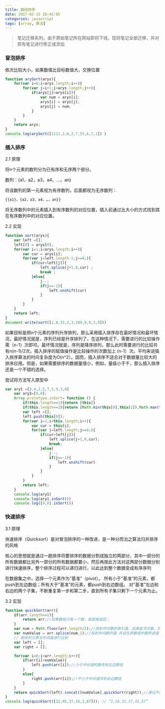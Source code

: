 ```yaml
---
title: 数组排序
date: 2017-02-15 10:43:05
categories: javascript
tags: [array, 算法]
---
```


> 笔记迁移系列，由于原始笔记所在网站即将下线，现将笔记全部迁移，并对原有笔记进行修正或添加

<!-- More -->

### 冒泡排序

依次比较大小，如果数值比目标数值大，交换位置

```js
function arySort(arys){
    for(var i=0;i<arys.length;i++){
        for(var j=i+1;j<arys.length;j++){
            if(arys[j]>arys[i]){
                var num = arys[i];
                arys[i] = arys[j];
                arys[j] = num;
            }
        }
    }
    return arys;
}
console.log(arySort([1111,2,0,2,7,55,6,7,1]) )
```

### 插入排序

2.1 原理

将n个元素的数列分为已有序和无序两个部分。

数列：{a1，a2，a3，a4，…，an}

将该数列的第一元素视为有序数列，后面都视为无序数列：

```js
{{a1}，{a2，a3，a4，…，an}}
```

将无序数列中的元素插入到有序数列的对应位置，插入前通过比大小的方式找到其在有序数列中的对应位置。

2.2 实现

```js
function sort(arys){
    var left =[];
    left[0] = arys[0];
    for(var i=1;i<arys.length;i++){
        var cur = arys[i];
        for(var j=left.length-1;j>=0;){
            if(cur>left[j]){
                left.splice(j+1,0,cur) ;
                break ;
            }else{
                j--;
                if(j==-1){
                    left.unshift(cur)
                }
            }
        }
    }
    return left;
}
document.write(sort([1,0,33,2,3,109,0,8,3,9]))

```

如果目标是把n个元素的序列升序排列，那么采用插入排序存在最好情况和最坏情况。最好情况就是，序列已经是升序排列了，在这种情况下，需要进行的比较操作需（n-1）次即可。最坏情况就是，序列是降序排列，那么此时需要进行的比较共有n(n-1)/2次。插入排序的赋值操作是比较操作的次数加上 (n-1）次。平均来说插入排序算法的时间复杂度为O(n^2）。因而，插入排序不适合对于数据量比较大的排序应用。但是，如果需要排序的数据量很小，例如，量级小于千，那么插入排序还是一个不错的选择。

尝试将方法写入原型中

```js
var ary1 =[3,4,2,5,7,3,9,3,0]
    var ary2=[9,0];
    Array.prototype.inSort= function () {
        if(this.length==1){return [this]}
        if(this.length==2){return [Math.min(this[0],this[1]),Math.max(this[0],this[1])]}
        var left =[];
        left.push(this[0]);
        for(var i=1;i<this.length;i++){
            var cur = this[i];
            for(var j=left.length;j>=0;){
                if(cur>left[j]){
                    left.splice(j+1,0,cur);
                    break;
                }else{
                    j--;
                    if(j==-1){
                        left.unshift(cur)
                    }
                }
            }
        }
        return left;
    }
    console.log(ary1)
    console.log(ary1.inSort())
    console.log([9,0].inSort())
```
 
### 快速排序

3.1 原理

快速排序（Quicksort）是对冒泡排序的一种改进，是一种分而治之算法归并排序的风格

核心的思想就是通过一趟排序将要排序的数据分割成独立的两部分，其中一部分的所有数据都比另外一部分的所有数据都要小，然后再按此方法对这两部分数据分别进行快速排序，整个排序过程可以递归进行，以此达到整个数据变成有序序列

在数据集之中，选择一个元素作为”基准”（pivot）。
所有小于”基准”的元素，都push到左边数组；所有大于”基准”的元素，都push到右边数组。
对”基准”左边和右边的两个子集，不断重复第一步和第二步，直到所有子集只剩下一个元素为止。
 

3.2 实现

```js
function quickSort(arr){
    if(arr.length<=1){
        return arr;//如果数组只有一个数，就直接返回；
    }
    var num = Math.floor(arr.length/2);//找到中间数的索引值，如果是浮点数，则向下取整
    var numValue = arr.splice(num,1);//找到中间数的值 并且在原数组中删除该值 
    // 剩余的元素与中间值进行比较
    var left = [];
    var right = [];

    for(var i=0;i<arr.length;i++){
        if(arr[i]<numValue){
            left.push(arr[i]);//小于中间值的数传到左边数组
        }
        else{
            right.push(arr[i]);//不小于中间值传到右边数组
        }
    }
    return quickSort(left).concat([numValue],quickSort(right));//递归不断重复比较
}
console.log(quickSort([32,45,37,16,2,87])); // “2,16,32,37,45,87”
```


